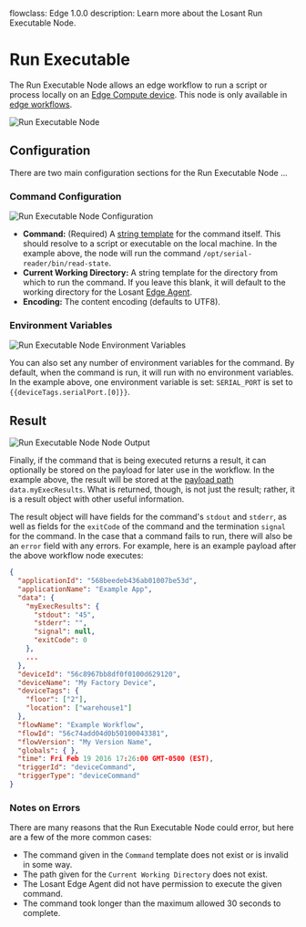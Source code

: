 flowclass: Edge 1.0.0
description: Learn more about the Losant Run Executable Node.

# Run Executable

The Run Executable Node allows an edge workflow to run a script or process locally on an [Edge Compute device](/devices/edge-compute/). This node is only available in [edge workflows](/workflows/edge-workflows/).

![Run Executable Node](/images/workflows/data/run-executable-node.png "Run Executable Node")

## Configuration

There are two main configuration sections for the Run Executable Node ...

### Command Configuration

![Run Executable Node Configuration](/images/workflows/data/run-executable-node-config.png "Run Executable Node Configuration")

*   **Command:** (Required) A [string template](/workflows/accessing-payload-data/#string-templates) for the command itself. This should resolve to a script or executable on the local machine. In the example above, the node will run the command `/opt/serial-reader/bin/read-state`.
*   **Current Working Directory:** A string template for the directory from which to run the command. If you leave this blank, it will default to the working directory for the Losant [Edge Agent](/edge-compute/edge-agent-installation/).
*   **Encoding:** The content encoding (defaults to UTF8).

### Environment Variables

![Run Executable Node Environment Variables](/images/workflows/data/run-executable-node-env-vars.png "Run Executable Node Environment Variables")

You can also set any number of environment variables for the command. By default, when the command is run, it will run with no environment variables. In the example above, one environment variable is set: `SERIAL_PORT` is set to `{{deviceTags.serialPort.[0]}}`.

## Result

![Run Executable Node Node Output](/images/workflows/data/run-executable-node-output.png "Run Executable Node Output")

Finally, if the command that is being executed returns a result, it can optionally be stored on the payload for later use in the workflow. In the example above, the result will be stored at the [payload path](/workflows/accessing-payload-data/#payload-paths) `data.myExecResults`. What is returned, though, is not just the result; rather, it is a result object with other useful information.

The result object will have fields for the command's `stdout` and `stderr`, as well as fields for the `exitCode` of the command and the termination `signal` for the command. In the case that a command fails to run, there will also be an `error` field with any errors. For example, here is an example payload after the above workflow node executes:

```json
{
  "applicationId": "568beedeb436ab01007be53d",
  "applicationName": "Example App",
  "data": {
    "myExecResults": {
      "stdout": "45",
      "stderr": "",
      "signal": null,
      "exitCode": 0
    },
    ...
  },
  "deviceId": "56c8967bb8df0f0100d629120",
  "deviceName": "My Factory Device",
  "deviceTags": {
    "floor": ["2"],
    "location": ["warehouse1"]
  },
  "flowName": "Example Workflow",
  "flowId": "56c74add04d0b50100043381",
  "flowVersion": "My Version Name",
  "globals": { },
  "time": Fri Feb 19 2016 17:26:00 GMT-0500 (EST),
  "triggerId": "deviceCommand",
  "triggerType": "deviceCommand"
}
```

### Notes on Errors

There are many reasons that the Run Executable Node could error, but here are a few of the more common cases:

* The command given in the `Command` template does not exist or is invalid in some way.
* The path given for the `Current Working Directory` does not exist.
* The Losant Edge Agent did not have permission to execute the given command.
* The command took longer than the maximum allowed 30 seconds to complete.
